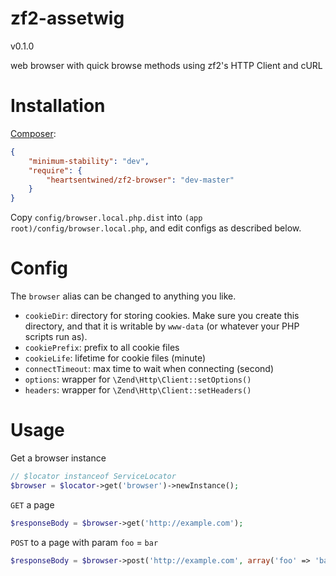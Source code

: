 # zf2-assetwig

v0.1.0

web browser with quick browse methods using zf2's HTTP Client and cURL

# Installation

[Composer](http://getcomposer.org/):

```json
{
    "minimum-stability": "dev",
    "require": {
        "heartsentwined/zf2-browser": "dev-master"
    }
}
```

Copy `config/browser.local.php.dist` into `(app root)/config/browser.local.php`, and edit configs as described below.

# Config

The `browser` alias can be changed to anything you like.

- `cookieDir`: directory for storing cookies. Make sure you create this directory, and that it is writable by `www-data` (or whatever your PHP scripts run as).
- `cookiePrefix`: prefix to all cookie files
- `cookieLife`: lifetime for cookie files (minute)
- `connectTimeout`: max time to wait when connecting (second)
- `options`: wrapper for `\Zend\Http\Client::setOptions()`
- `headers`: wrapper for `\Zend\Http\Client::setHeaders()`

# Usage

Get a browser instance

```php
// $locator instanceof ServiceLocator
$browser = $locator->get('browser')->newInstance();
```

`GET` a page

```php
$responseBody = $browser->get('http://example.com');
```

`POST` to a page with param `foo` = `bar`

```php
$responseBody = $browser->post('http://example.com', array('foo' => 'bar'));
```

